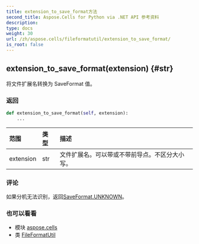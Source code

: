 ```yaml
---
title: extension_to_save_format方法
second_title: Aspose.Cells for Python via .NET API 参考资料
description:
type: docs
weight: 30
url: /zh/aspose.cells/fileformatutil/extension_to_save_format/
is_root: false
---
```

##  extension_to_save_format(extension) {#str}
将文件扩展名转换为 SaveFormat 值。


### 返回




```python
def extension_to_save_format(self, extension):
    ...
```


|范围|类型|描述|
| :- | :- | :- |
| extension | str |文件扩展名。可以带或不带前导点。不区分大小写。|
### 评论

如果分机无法识别，返回[SaveFormat.UNKNOWN](/cells/python-net/zh/aspose.cells/saveformat#UNKNOWN)。


### 也可以看看

* 模块 [aspose.cells](../../)
* 类 [FileFormatUtil](/cells/python-net/zh/aspose.cells/fileformatutil)
